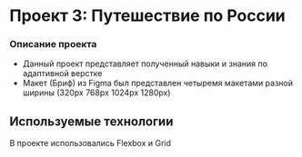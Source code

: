 # Проект 3: Путешествие по России

### Описание проекта
* Данный проект представляет полученный навыки и знания по адаптивной верстке
* Макет (Бриф) из Figma был представлен четыремя макетами разной ширины (320px 768px 1024px 1280px)

## Используемые технологии
В проекте использовались Flexbox и Grid





